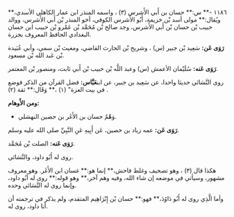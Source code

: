 ١١٨٦ -** س:** حسان بن أَبي الأَشرس (٣) ، واسمه المنذر ابن عمار الكاهلي الأسدي،** ويُقال:** مولى أسد بْن خزيمة، أَبُو الأَشرس الكوفي، أخو المنذر بْن أَبي الأَشرس، ووالد حبيب بْن حسان بْن أَبي الأَشرس، وجد صالح بْن مُحَمَّد بْن عَمْرو بْن حبيب ابن حسان البغدادي الحافظ المعروف بجزرة.

**رَوَى عَن:** سَعِيد بْن جبير (س) ، وشريح بْن الحارث القاضي، ومغيث بْن سمي، وأبي عُبَيدة بْن عَبد الله بْن مسعود.

**رَوَى عَنه:** سُلَيْمان الأعمش (س) وعبد اللَّه بْن حبيب بْن أَبي ثابت، ومنصور بْن المعتمر.

روى النَّسَائي حديثا واحدا، عن سَعِيد بن جبير، عن ابن**عَبَّاس:** فضل القرآن من الذكر فوضع في بيت العزة" (١) ،** وَقَال:** ثقة (٢) .

**ومن الأَوهام:**

- وَهْمٌ حسان بن الأَغَر بن حصين النهشلي.

**رَوَى عَن:** عمه زياد بن حصين، عَن أَبِيهِ عَنِ النَّبِيِّ صلى الله عليه وسلم.

**رَوَى عَنه:** الصلت بْن مُحَمَّد.

روى له أَبُو داود، والنَّسَائي.

هكذا قال (٣) ، وهو تصحيف وغلط فاحش،** إنما هو:** غسان ابن الأَغَر. وهو معروف مشهور، وسيأتي في موضعه إن شاء الله، وفيه وهم آخر،** وهو قوله:** روى له أَبُو داود، وإنما روى له النَّسَائي وحده.

وأما الَّذِي روى له أَبُو دَاوُدَ،** فهو:** حسان بْن إِبْرَاهِيم المتقدم، ولم يذكر في ترجمته أن أبا داود، روى له.